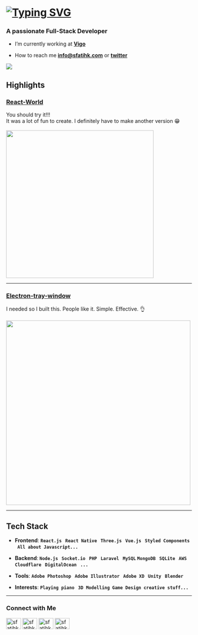 # <a href="https://git.io/typing-svg"><img src="https://readme-typing-svg.herokuapp.com?font=Fira+Code&size=24&duration=1000&pause=1500&color=A4A61D&vCenter=true&width=555&lines=Hi+%F0%9F%91%8B%2C+I'm+S.Fatih+Ko%C3%A7!;%F0%9F%92%AB+Let's+create+something..." alt="Typing SVG" /></a>

### A passionate Full-Stack Developer

- I’m currently working at [**Vigo**](https://vigovigo.com/)

- How to reach me **info@sfatihk.com** or [**twitter**](https://twitter.com/sfatihk)

![](https://komarev.com/ghpvc/?username=sfatihk&color=yellowgreen)

## Highlights

### [React-World](https://sfatihk.github.io/react-world/#)

You should try it!!! <br>
It was a lot of fun to create. I definitely have to make another version 😁
<br><br>
[<img src="https://raw.githubusercontent.com/sfatihk/react-world/master/resources/preview.gif" width="400"/>](https://sfatihk.github.io/react-world/#)

---

### [Electron-tray-window](https://github.com/sfatihk/electron-tray-window)
I needed so I built this. People like it. Simple. Effective. 👌
<br><br>
[<img src="https://raw.githubusercontent.com/sfatihk/electron-tray-window/master/resources/showcase.gif" width="500"/>](https://github.com/sfatihk/electron-tray-window)

---

## Tech Stack
- **Frontend**: <b> ```React.js``` &nbsp; ```React Native``` &nbsp; ```Three.js``` &nbsp; ```Vue.js``` &nbsp; ```Styled Components```  &nbsp; ```All about Javascript...```</b><br>

- **Backend**:<b> ```Node.js``` &nbsp; ```Socket.io``` &nbsp; ```PHP``` &nbsp; ```Laravel``` &nbsp; ```MySQL``` ```MongoDB``` &nbsp; ```SQLite``` &nbsp; ```AWS``` &nbsp; ```Cloudflare``` &nbsp; ```DigitalOcean``` &nbsp; ```...```</b><br>

- **Tools**: <b> ```Adobe Photoshop``` &nbsp; ```Adobe Illustrator``` &nbsp; ```Adobe XD``` &nbsp; ```Unity``` &nbsp; ```Blender```</b><br>
- **Interests**: <b> ```Playing piano``` &nbsp; ```3D Modelling```  &nbsp;```Game Design```  &nbsp;```creative stuff...```</b>

 </b>
<p>
  
---

<h3>Connect with Me</h3>
<a href="https://twitter.com/sfatihk" target="blank"><img align="center" src="https://cdn.jsdelivr.net/npm/simple-icons@3.0.1/icons/twitter.svg" alt="sfatihk" height="30" width="40" /></a>
<a href="https://linkedin.com/in/sfatihk" target="blank"><img align="center" src="https://cdn.jsdelivr.net/npm/simple-icons@3.0.1/icons/linkedin.svg" alt="sfatihk" height="30" width="40" /></a>
<a href="https://profile.codersrank.io/user/sfatihk" target="blank"><img align="center" src="https://cdn.jsdelivr.net/npm/simple-icons@3.0.1/icons/codersrank.svg" alt="sfatihk" height="30" width="40" /></a>
<a href="https://www.producthunt.com/@sfatihk" target="blank"><img align="center" src="https://cdn.jsdelivr.net/npm/simple-icons@3.0.1/icons/producthunt.svg" alt="sfatihk" height="30" width="40" /></a>

